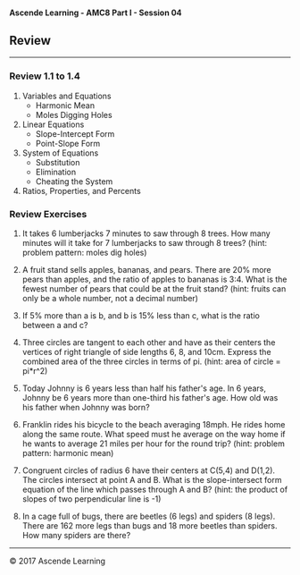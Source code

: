 #### Ascende Learning - AMC8 Part I - Session 04
## Review
- - - 

### Review 1.1 to 1.4
  1. Variables and Equations
     - Harmonic Mean
     - Moles Digging Holes
  2. Linear Equations
     - Slope-Intercept Form
     - Point-Slope Form
  3. System of Equations
     - Substitution
     - Elimination
     - Cheating the System
  4. Ratios, Properties, and Percents

### Review Exercises
1. It takes 6 lumberjacks 7 minutes to saw through 8 trees. How many minutes will it take for 7 lumberjacks to saw through 8 trees? (hint: problem pattern: moles dig holes)

2. A fruit stand sells apples, bananas, and pears. There are 20% more pears than apples, and the ratio of apples to bananas is 3:4. What is the fewest number of pears that could be at the fruit stand? (hint: fruits can only be a whole number, not a decimal number)

3. If 5% more than a is b, and b is 15% less than c, what is the ratio between a and c?

4. Three circles are tangent to each other and have as their centers the vertices of right triangle of side lengths 6, 8, and 10cm. Express the combined area of the three circles in terms of pi. (hint: area of circle = pi*r^2)

5. Today Johnny is 6 years less than half his father's age. In 6 years, Johnny be 6 years more than one-third his father's age. How old was his father when Johnny was born?

6. Franklin rides his bicycle to the beach averaging 18mph. He rides home along the same route. What speed must he average on the way home if he wants to average 21 miles per hour for the round trip? (hint: problem pattern: harmonic mean)

7. Congruent circles of radius 6 have their centers at C(5,4) and D(1,2). The circles intersect at point A and B. What is the slope-intersect form equation of the line which passes through A and B? (hint: the product of slopes of two perpendicular line is -1)

8. In a cage full of bugs, there are beetles (6 legs) and spiders (8 legs). There are 162 more legs than bugs and 18 more beetles than spiders. How many spiders are there?


- - -

<div class="footer">
    &copy; 2017 Ascende Learning
</div>

  
